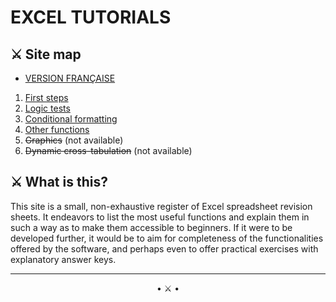 # **EXCEL TUTORIALS**

## ⚔️ Site map

* [VERSION FRANÇAISE](../fr/index.md)
  
1. [First steps](/premiers-pas.md)
2. [Logic tests](/tests-logiques.md)
3. [Conditional formatting](/mise-en-forme-conditionnelle.md)
4. [Other functions](/autres-fonctions.md)
5. ~~Graphics~~ (not available)
6. ~~Dynamic cross-tabulation~~ (not available)


## ⚔️ What is this?

This site is a small, non-exhaustive register of Excel spreadsheet revision sheets. It endeavors to list the most useful functions and explain them in such a way as to make them accessible to beginners. If it were to be developed further, it would be to aim for completeness of the functionalities offered by the software, and perhaps even to offer practical exercises with explanatory answer keys.


* * *

<center>• ⚔️ •</center>
